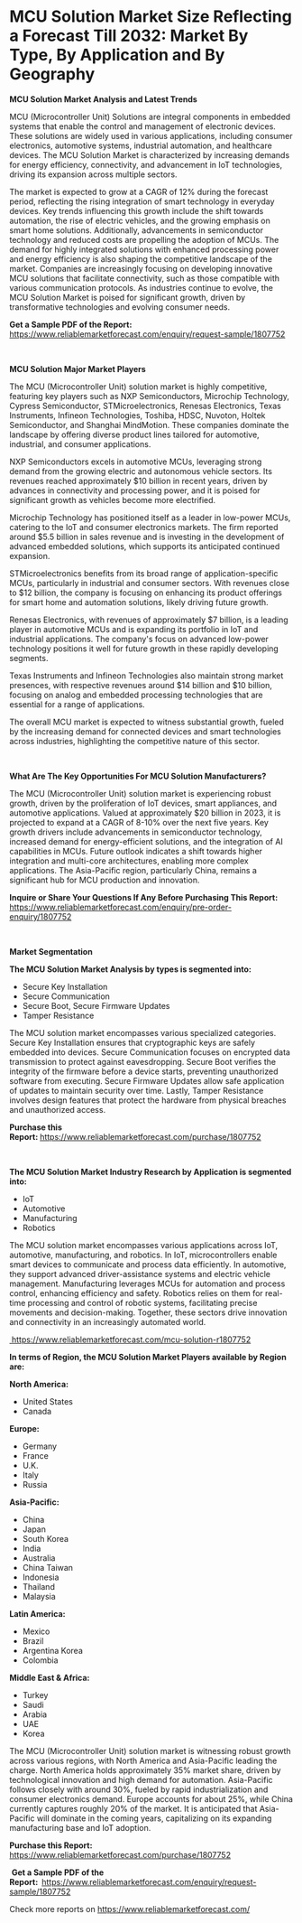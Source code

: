 <p><h1>MCU Solution Market Size Reflecting a Forecast Till 2032: Market By Type, By Application and By Geography</h1></p><p><strong>MCU Solution Market Analysis and Latest Trends</strong></p>
<p><p>MCU (Microcontroller Unit) Solutions are integral components in embedded systems that enable the control and management of electronic devices. These solutions are widely used in various applications, including consumer electronics, automotive systems, industrial automation, and healthcare devices. The MCU Solution Market is characterized by increasing demands for energy efficiency, connectivity, and advancement in IoT technologies, driving its expansion across multiple sectors.</p><p>The market is expected to grow at a CAGR of 12% during the forecast period, reflecting the rising integration of smart technology in everyday devices. Key trends influencing this growth include the shift towards automation, the rise of electric vehicles, and the growing emphasis on smart home solutions. Additionally, advancements in semiconductor technology and reduced costs are propelling the adoption of MCUs. The demand for highly integrated solutions with enhanced processing power and energy efficiency is also shaping the competitive landscape of the market. Companies are increasingly focusing on developing innovative MCU solutions that facilitate connectivity, such as those compatible with various communication protocols. As industries continue to evolve, the MCU Solution Market is poised for significant growth, driven by transformative technologies and evolving consumer needs.</p></p>
<p><strong>Get a Sample PDF of the Report:&nbsp;</strong> <a href="https://www.reliablemarketforecast.com/enquiry/request-sample/1807752?utm_campaign=3091&utm_medium=2&utm_source=Github&utm_content=ia&utm_term=06042025&utm_id=mcu-solution">https://www.reliablemarketforecast.com/enquiry/request-sample/1807752</a></p>
<p>&nbsp;</p>
<p><strong>MCU Solution Major Market Players</strong></p>
<p><p>The MCU (Microcontroller Unit) solution market is highly competitive, featuring key players such as NXP Semiconductors, Microchip Technology, Cypress Semiconductor, STMicroelectronics, Renesas Electronics, Texas Instruments, Infineon Technologies, Toshiba, HDSC, Nuvoton, Holtek Semiconductor, and Shanghai MindMotion. These companies dominate the landscape by offering diverse product lines tailored for automotive, industrial, and consumer applications.</p><p>NXP Semiconductors excels in automotive MCUs, leveraging strong demand from the growing electric and autonomous vehicle sectors. Its revenues reached approximately $10 billion in recent years, driven by advances in connectivity and processing power, and it is poised for significant growth as vehicles become more electrified.</p><p>Microchip Technology has positioned itself as a leader in low-power MCUs, catering to the IoT and consumer electronics markets. The firm reported around $5.5 billion in sales revenue and is investing in the development of advanced embedded solutions, which supports its anticipated continued expansion.</p><p>STMicroelectronics benefits from its broad range of application-specific MCUs, particularly in industrial and consumer sectors. With revenues close to $12 billion, the company is focusing on enhancing its product offerings for smart home and automation solutions, likely driving future growth.</p><p>Renesas Electronics, with revenues of approximately $7 billion, is a leading player in automotive MCUs and is expanding its portfolio in IoT and industrial applications. The company's focus on advanced low-power technology positions it well for future growth in these rapidly developing segments.</p><p>Texas Instruments and Infineon Technologies also maintain strong market presences, with respective revenues around $14 billion and $10 billion, focusing on analog and embedded processing technologies that are essential for a range of applications.</p><p>The overall MCU market is expected to witness substantial growth, fueled by the increasing demand for connected devices and smart technologies across industries, highlighting the competitive nature of this sector.</p></p>
<p>&nbsp;</p>
<p><strong>What Are The Key Opportunities For MCU Solution Manufacturers?</strong></p>
<p><p>The MCU (Microcontroller Unit) solution market is experiencing robust growth, driven by the proliferation of IoT devices, smart appliances, and automotive applications. Valued at approximately $20 billion in 2023, it is projected to expand at a CAGR of 8-10% over the next five years. Key growth drivers include advancements in semiconductor technology, increased demand for energy-efficient solutions, and the integration of AI capabilities in MCUs. Future outlook indicates a shift towards higher integration and multi-core architectures, enabling more complex applications. The Asia-Pacific region, particularly China, remains a significant hub for MCU production and innovation.</p></p>
<p><strong>Inquire or Share Your Questions If Any Before Purchasing This Report:</strong> <a href="https://www.reliablemarketforecast.com/enquiry/pre-order-enquiry/1807752?utm_campaign=3091&utm_medium=2&utm_source=Github&utm_content=ia&utm_term=06042025&utm_id=mcu-solution">https://www.reliablemarketforecast.com/enquiry/pre-order-enquiry/1807752</a></p>
<p>&nbsp;</p>
<p><strong>Market Segmentation</strong></p>
<p><strong>The MCU Solution Market Analysis by types is segmented into:</strong></p>
<p><ul><li>Secure Key Installation</li><li>Secure Communication</li><li>Secure Boot, Secure Firmware Updates</li><li>Tamper Resistance</li></ul></p>
<p><p>The MCU solution market encompasses various specialized categories. Secure Key Installation ensures that cryptographic keys are safely embedded into devices. Secure Communication focuses on encrypted data transmission to protect against eavesdropping. Secure Boot verifies the integrity of the firmware before a device starts, preventing unauthorized software from executing. Secure Firmware Updates allow safe application of updates to maintain security over time. Lastly, Tamper Resistance involves design features that protect the hardware from physical breaches and unauthorized access.</p></p>
<p><strong>Purchase this Report:&nbsp;</strong><a href="https://www.reliablemarketforecast.com/purchase/1807752?utm_campaign=3091&utm_medium=2&utm_source=Github&utm_content=ia&utm_term=06042025&utm_id=mcu-solution">https://www.reliablemarketforecast.com/purchase/1807752</a></p>
<p>&nbsp;</p>
<p><strong>The MCU Solution Market Industry Research by Application is segmented into:</strong></p>
<p><ul><li>IoT</li><li>Automotive</li><li>Manufacturing</li><li>Robotics</li></ul></p>
<p><p>The MCU solution market encompasses various applications across IoT, automotive, manufacturing, and robotics. In IoT, microcontrollers enable smart devices to communicate and process data efficiently. In automotive, they support advanced driver-assistance systems and electric vehicle management. Manufacturing leverages MCUs for automation and process control, enhancing efficiency and safety. Robotics relies on them for real-time processing and control of robotic systems, facilitating precise movements and decision-making. Together, these sectors drive innovation and connectivity in an increasingly automated world.</p></p>
<p><a href="https://www.reliablemarketforecast.com/mcu-solution-r1807752?utm_campaign=3091&utm_medium=2&utm_source=Github&utm_content=ia&utm_term=06042025&utm_id=mcu-solution">&nbsp;https://www.reliablemarketforecast.com/mcu-solution-r1807752</a></p>
<p><strong>In terms of Region, the MCU Solution Market Players available by Region are:</strong></p>
<p>
    <p> <strong> North America: </strong>
        <ul>
            <li>United States</li>
            <li>Canada</li>
        </ul>
        </p> 
    <p> <strong> Europe: </strong>
        <ul>
            <li>Germany</li>
            <li>France</li>
            <li>U.K.</li>
            <li>Italy</li>
            <li>Russia</li>
        </ul>
        </p> 
    <p> <strong> Asia-Pacific: </strong>
        <ul>
            <li>China</li>
            <li>Japan</li>
            <li>South Korea</li>
            <li>India</li>
            <li>Australia</li>
            <li>China Taiwan</li>
            <li>Indonesia</li>
            <li>Thailand</li>
            <li>Malaysia</li>
        </ul>
        </p> 
    <p> <strong> Latin America: </strong>
        <ul>
            <li>Mexico</li>
            <li>Brazil</li>
            <li>Argentina Korea</li>
            <li>Colombia</li>
        </ul>
        </p> 
    <p> <strong> Middle East & Africa: </strong>
        <ul>
            <li>Turkey</li>
            <li>Saudi</li>
            <li>Arabia</li>
            <li>UAE</li>
            <li>Korea</li>
        </ul>
    </p>
    </p>
<p><p>The MCU (Microcontroller Unit) solution market is witnessing robust growth across various regions, with North America and Asia-Pacific leading the charge. North America holds approximately 35% market share, driven by technological innovation and high demand for automation. Asia-Pacific follows closely with around 30%, fueled by rapid industrialization and consumer electronics demand. Europe accounts for about 25%, while China currently captures roughly 20% of the market. It is anticipated that Asia-Pacific will dominate in the coming years, capitalizing on its expanding manufacturing base and IoT adoption.</p></p>
<p><strong>Purchase this Report: </strong><a href="https://www.reliablemarketforecast.com/purchase/1807752?utm_campaign=3091&utm_medium=2&utm_source=Github&utm_content=ia&utm_term=06042025&utm_id=mcu-solution">https://www.reliablemarketforecast.com/purchase/1807752</a></p>
<p>&nbsp;<strong>Get a Sample PDF of the Report:&nbsp;&nbsp;</strong><a href="https://www.reliablemarketforecast.com/enquiry/request-sample/1807752?utm_campaign=3091&utm_medium=2&utm_source=Github&utm_content=ia&utm_term=06042025&utm_id=mcu-solution">https://www.reliablemarketforecast.com/enquiry/request-sample/1807752</a></p>
<p><strong></strong></p>
<p>Check more reports on <a href="https://www.reliablemarketforecast.com/?utm_campaign=3091&utm_medium=2&utm_source=Github&utm_content=ia&utm_term=06042025&utm_id=mcu-solution">https://www.reliablemarketforecast.com/</a></p>